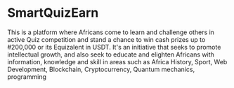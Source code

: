 # SmartQuizEarn
This is a platform where Africans come to learn and challenge others in active Quiz competition and stand a chance to win cash prizes up to #200,000 or its Equizalent in USDT. It's an initiative that seeks to promote intellectual growth, and also seek to educate and elighten Africans with information, knowledge and skill in areas such as Africa History, Sport, Web Development, Blockchain, Cryptocurrency, Quantum mechanics, programming 
